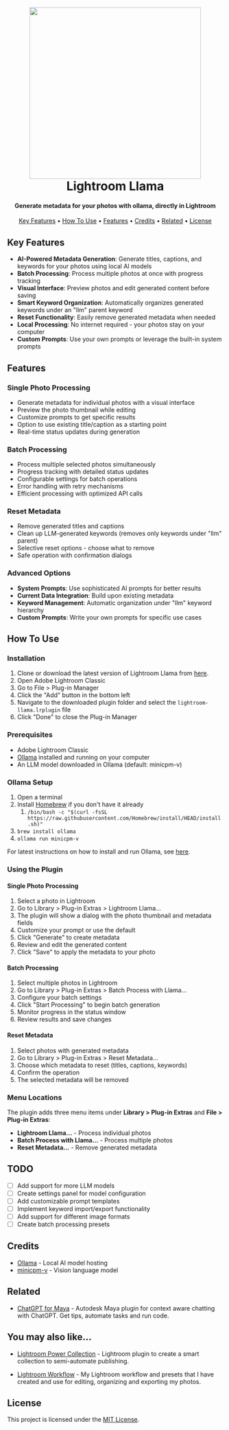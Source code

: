 <h1 align="center">
  <img src="./screenshot.png" width=400>
  <br/>
  Lightroom Llama
</h1>

<h4 align="center">Generate metadata for your photos with ollama, directly in Lightroom</h4>
<p align="center">
  <a href="#key-features">Key Features</a> •
  <a href="#how-to-use">How To Use</a> •
  <a href="#features">Features</a> •
  <a href="#credits">Credits</a> •
  <a href="#related">Related</a> •
  <a href="#license">License</a>
</p>

## Key Features

- **AI-Powered Metadata Generation**: Generate titles, captions, and keywords for your photos using local AI models
- **Batch Processing**: Process multiple photos at once with progress tracking
- **Visual Interface**: Preview photos and edit generated content before saving
- **Smart Keyword Organization**: Automatically organizes generated keywords under an "llm" parent keyword
- **Reset Functionality**: Easily remove generated metadata when needed
- **Local Processing**: No internet required - your photos stay on your computer
- **Custom Prompts**: Use your own prompts or leverage the built-in system prompts

## Features

### Single Photo Processing
- Generate metadata for individual photos with a visual interface
- Preview the photo thumbnail while editing
- Customize prompts to get specific results
- Option to use existing title/caption as a starting point
- Real-time status updates during generation

### Batch Processing
- Process multiple selected photos simultaneously
- Progress tracking with detailed status updates
- Configurable settings for batch operations
- Error handling with retry mechanisms
- Efficient processing with optimized API calls

### Reset Metadata
- Remove generated titles and captions
- Clean up LLM-generated keywords (removes only keywords under "llm" parent)
- Selective reset options - choose what to remove
- Safe operation with confirmation dialogs

### Advanced Options
- **System Prompts**: Use sophisticated AI prompts for better results
- **Current Data Integration**: Build upon existing metadata
- **Keyword Management**: Automatic organization under "llm" keyword hierarchy
- **Custom Prompts**: Write your own prompts for specific use cases

## How To Use

### Installation

1. Clone or download the latest version of Lightroom Llama from [here](https://github.com/thejoltjoker/lightroom-llama).
2. Open Adobe Lightroom Classic
3. Go to File > Plug-in Manager
4. Click the "Add" button in the bottom left
5. Navigate to the downloaded plugin folder and select the `lightroom-llama.lrplugin` file
6. Click "Done" to close the Plug-in Manager

### Prerequisites

- Adobe Lightroom Classic
- [Ollama](https://ollama.ai/) installed and running on your computer
- An LLM model downloaded in Ollama (default: minicpm-v)

### Ollama Setup
1. Open a terminal
2. Install [Homebrew](https://brew.sh/) if you don't have it already
   1. `/bin/bash -c "$(curl -fsSL https://raw.githubusercontent.com/Homebrew/install/HEAD/install.sh)"`
3. `brew install ollama`
4. `ollama run minicpm-v`

For latest instructions on how to install and run Ollama, see [here](https://github.com/ollama/ollama).

### Using the Plugin

#### Single Photo Processing
1. Select a photo in Lightroom
2. Go to Library > Plug-in Extras > Lightroom Llama...
3. The plugin will show a dialog with the photo thumbnail and metadata fields
4. Customize your prompt or use the default
5. Click "Generate" to create metadata
6. Review and edit the generated content
7. Click "Save" to apply the metadata to your photo

#### Batch Processing
1. Select multiple photos in Lightroom
2. Go to Library > Plug-in Extras > Batch Process with Llama...
3. Configure your batch settings
4. Click "Start Processing" to begin batch generation
5. Monitor progress in the status window
6. Review results and save changes

#### Reset Metadata
1. Select photos with generated metadata
2. Go to Library > Plug-in Extras > Reset Metadata...
3. Choose which metadata to reset (titles, captions, keywords)
4. Confirm the operation
5. The selected metadata will be removed

### Menu Locations
The plugin adds three menu items under **Library > Plug-in Extras** and **File > Plug-in Extras**:
- **Lightroom Llama...** - Process individual photos
- **Batch Process with Llama...** - Process multiple photos
- **Reset Metadata...** - Remove generated metadata

## TODO

- [ ] Add support for more LLM models
- [ ] Create settings panel for model configuration
- [ ] Add customizable prompt templates
- [ ] Implement keyword import/export functionality
- [ ] Add support for different image formats
- [ ] Create batch processing presets

## Credits

- [Ollama](https://ollama.com/) - Local AI model hosting
- [minicpm-v](https://github.com/01-ai/Yi) - Vision language model

## Related

- [ChatGPT for Maya](https://github.com/thejoltjoker/chatgpt-for-maya) - Autodesk Maya plugin for context aware chatting with ChatGPT. Get tips, automate tasks and run code.

## You may also like...

- [Lightroom Power Collection](https://github.com/thejoltjoker/lightroom-power-collection) - Lightroom plugin to create a smart collection to semi-automate publishing.

- [Lightroom Workflow](https://github.com/thejoltjoker/lightroom-workflow) - My Lightroom workflow and presets that I have created and use for editing, organizing and exporting my photos.

## License

This project is licensed under the [MIT License](LICENSE).

